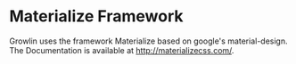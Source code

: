 Materialize Framework
=====================

Growlin uses the framework Materialize based on google's material-design.
The Documentation is available at http://materializecss.com/.